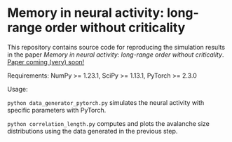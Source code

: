 # Memory in neural activity: long-range order without criticality
This repository contains source code for reproducing the simulation results in the paper *Memory in neural activity: long-range order without criticality*. [Paper coming (very) soon!](https://github.com/JaySun1207/memory_induced_LRO)


Requirements: NumPy >= 1.23.1, SciPy >= 1.13.1, PyTorch >= 2.3.0

Usage: 

`python data_generator_pytorch.py` simulates the neural activity with specific parameters with PyTorch.

`python correlation_length.py` computes and plots the avalanche size distributions using the data generated in the previous step. 
